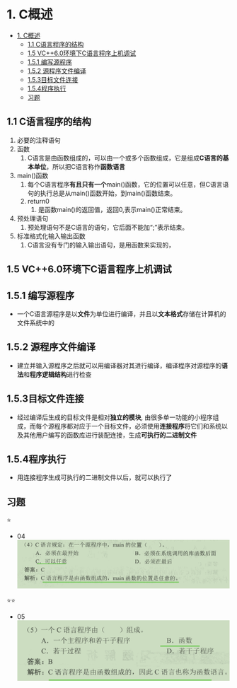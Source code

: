 # 1. C概述

- [1. C概述](#1-c概述)
  - [1.1 C语言程序的结构](#11-c语言程序的结构)
  - [1.5 VC++6.0环境下C语言程序上机调试](#15-vc60环境下c语言程序上机调试)
  - [1.5.1 编写源程序](#151-编写源程序)
  - [1.5.2 源程序文件编译](#152-源程序文件编译)
  - [1.5.3目标文件连接](#153目标文件连接)
  - [1.5.4程序执行](#154程序执行)
  - [习题](#习题)

## 1.1 C语言程序的结构

1. 必要的注释语句
2. 函数
   1. C语言是由函数组成的，可以由一个或多个函数组成，它是组成**C语言的基本单位**，所以把C语言称作**函数语言**
3. main()函数
   1. 每个C语言程序**有且只有一个**main()函数，它的位置可以任意，但C语言语句的执行总是从main()函数开始，到main()函数结束。
   2. return0
      1. 是函数main()的返回值，返回0,表示main()正常结束。
4. 预处理语句
   1. 预处理语句不是C语言的语句，它后面不能加“;”表示结束。
5. 标准格式化输入输出函数
   1. C语言没有专门的输入输出语句，是用函数来实现的，

## 1.5 VC++6.0环境下C语言程序上机调试

## 1.5.1 编写源程序

- 一个C语言源程序是以**文件**为单位进行编译，并且以**文本格式**存储在计算机的文件系统中的

## 1.5.2 源程序文件编译

- 建立并输入源程序之后就可以用编译器对其进行编译，编译程序对源程序的**语法**和**程序逻辑结构**进行检查

## 1.5.3目标文件连接

- 经过编译后生成的目标文件是相对**独立的模块**, 由很多单一功能的小程序组成，而每个源程序都对应于一个目标文件，必须使用**连接程序**将它们和系统以及其他用户编写的函数库进行装配连接，生成**可执行的二进制文件**

## 1.5.4程序执行

- 用连接程序生成可执行的二进制文件以后，就可以执行了

## 习题

⭐

- 04![20230225093510](https://raw.githubusercontent.com/Logible/Image/main/note_image/20230225093510.png)

⭐⭐

- 05![20230225093559](https://raw.githubusercontent.com/Logible/Image/main/note_image/20230225093559.png)
